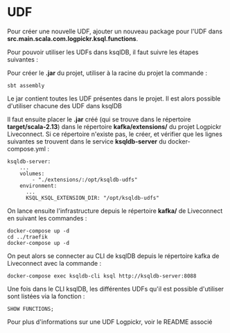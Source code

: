 # UDF

Pour créer une nouvelle UDF, ajouter un nouveau package pour l'UDF dans **src.main.scala.com.logpickr.ksql.functions**.

Pour pouvoir utiliser les UDFs dans ksqlDB, il faut suivre les étapes suivantes :

Pour créer le **.jar** du projet, utiliser à la racine du projet la commande :

``` 
sbt assembly
```

Le jar contient toutes les UDF présentes dans le projet. Il est alors possible d'utiliser chacune des UDF dans ksqlDB

Il faut ensuite placer le **.jar** créé (qui se trouve dans le répertoire **target/scala-2.13**) dans le répertoire **kafka/extensions/** du projet Logpickr Liveconnect. Si ce répertoire n'existe pas, le créer, et vérifier que les lignes suivantes se trouvent dans le service **ksqldb-server** du docker-compose.yml :

``` 
ksqldb-server:
    ...
    volumes:
        - "./extensions/:/opt/ksqldb-udfs"
    environment:
      ...
      KSQL_KSQL_EXTENSION_DIR: "/opt/ksqldb-udfs"
```

On lance ensuite l'infrastructure depuis le répertoire **kafka/** de Liveconnect en suivant les commandes :

``` 
docker-compose up -d
cd ../traefik
docker-compose up -d
```

On peut alors se connecter au CLI de ksqlDB depuis le répertoire kafka de Liveconnect avec la commande :

``` 
docker-compose exec ksqldb-cli ksql http://ksqldb-server:8088
```

Une fois dans le CLI ksqlDB, les différentes UDFs qu'il est possible d'utiliser sont listées via la fonction :

``` 
SHOW FUNCTIONS;
```

Pour plus d'informations sur une UDF Logpickr, voir le README associé

